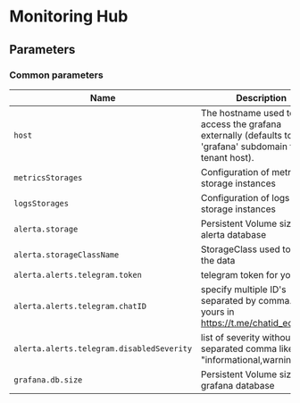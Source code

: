# Monitoring Hub

## Parameters

### Common parameters

| Name                                      | Description                                                                                               | Value  |
| ----------------------------------------- | --------------------------------------------------------------------------------------------------------- | ------ |
| `host`                                    | The hostname used to access the grafana externally (defaults to 'grafana' subdomain for the tenant host). | `""`   |
| `metricsStorages`                         | Configuration of metrics storage instances                                                                | `[]`   |
| `logsStorages`                            | Configuration of logs storage instances                                                                   | `[]`   |
| `alerta.storage`                          | Persistent Volume size for alerta database                                                                | `10Gi` |
| `alerta.storageClassName`                 | StorageClass used to store the data                                                                       | `""`   |
| `alerta.alerts.telegram.token`            | telegram token for your bot                                                                               | `""`   |
| `alerta.alerts.telegram.chatID`           | specify multiple ID's separated by comma. Get yours in https://t.me/chatid_echo_bot                       | `""`   |
| `alerta.alerts.telegram.disabledSeverity` | list of severity without alerts, separated comma like: "informational,warning"                            | `""`   |
| `grafana.db.size`                         | Persistent Volume size for grafana database                                                               | `10Gi` |
